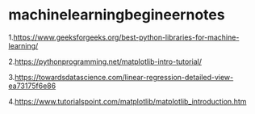# machinelearningbegineernotes



1.https://www.geeksforgeeks.org/best-python-libraries-for-machine-learning/


2.https://pythonprogramming.net/matplotlib-intro-tutorial/

3.https://towardsdatascience.com/linear-regression-detailed-view-ea73175f6e86

4.https://www.tutorialspoint.com/matplotlib/matplotlib_introduction.htm
